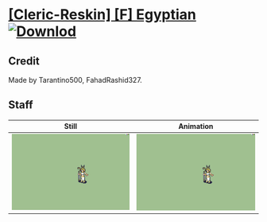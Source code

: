 # [\[Cleric-Reskin\] \[F\] Egyptian](./) [![Downlod](https://img.shields.io/badge/Download--red?style=social&logo=github)](https://minhaskamal.github.io/DownGit/#/home?url=https://github.com/Klokinator/FE-Repo/tree/main/Battle%20Animations%2FMagi%20-%20Holy-Type%2F%5BCleric-Reskin%5D%20%5BF%5D%20Egyptian%2F7.%20Staff)

## Credit

Made by Tarantino500, FahadRashid327.

## Staff

| Still | Animation |
| :---: | :-------: |
| ![Staff still](./Staff_000.png) | ![Staff animation](./Staff.gif) |
